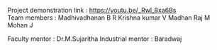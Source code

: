 Project demonstration link : https://youtu.be/_Rwl_8xa6Bs<br>
Team members : 
Madhivadhanan B R
Krishna kumar V
Madhan Raj M
Mohan J

Faculty mentor : Dr.M.Sujaritha
Industrial mentor : Baradwaj
